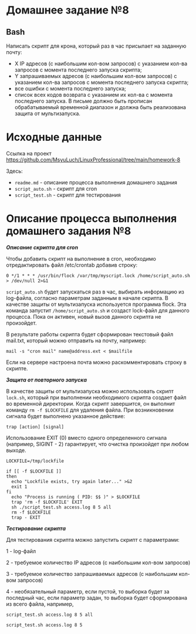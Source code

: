 # **Домашнее задание №8**

## **Bash**
 
Написать скрипт для крона, который раз в час присылает на заданную почту:
 
 - X IP адресов (с наибольшим кол-вом запросов) с указанием кол-ва запросов c момента последнего запуска скрипта;
 - Y запрашиваемых адресов (с наибольшим кол-вом запросов) с указанием кол-ва запросов c момента последнего запуска скрипта;
 - все ошибки c момента последнего запуска;
 - список всех кодов возврата с указанием их кол-ва с момента последнего запуска.
 В письме должно быть прописан обрабатываемый временной диапазон и должна быть реализована защита от мультизапуска.

# **Исходные данные**

Ссылка на проект https://github.com/MsyuLuch/LinuxProfessional/tree/main/homework-8

Здесь:
- `readme.md` - описание процесса выполнения домашнего задания
- `script_auto.sh` - скрипт для cron 
- `script_test.sh` - скрипт для тестирования

# **Описание процесса выполнения домашнего задания №8**

***Описание скрипта для cron***

Чтобы добавить скрипт на выполнение в cron, необходимо отредактировать файл /etc/crontab добавив строку:
```
0 */1 * * * /usr/bin/flock /var/tmp/myscript.lock /home/script_auto.sh > /dev/null 2>&1
```

`script_auto.sh` будет запускаться раз в час, выбирать информацию из log-файла, согласно параметрам заданным в начале скрипта.
В качестве защиты от мультизапуска используется программа flock. Эта команда запустит `/home/script_auto.sh` и создаст lock-файл для данного процесса. 
Пока он активен, новый вызов данного скрипта не произойдет. 

В результате работы скрипта будет сформирован текстовый файл mail.txt, который можно отправить на почту, например:
```
mail -s "cron mail" name@address.ext < $mailfile
```
Если на сервере настроена почта можно раскомментировать строку в скрипте. 

***Защита от повторного запуска***

В качестве защиты от мультизапуска можно использовать скрипт `lock.sh`, который при выполнении необходимого скрипта создает файл во временной директории. 
Когда скрипт завершится, он выполнит команду `rm -f $LOCKFILE` для удаления файла.
При возникновении сигнала будет выполнено указанное действие:
 
 `trap [action] [signal]`
 
Использование EXIT (0) вместо одного определенного сигнала (например, SIGINT - 2) гарантирует, что очистка произойдет при любом выходе. 
```
LOCKFILE=/tmp/lockfile

if [[ -f $LOCKFILE ]]
then
  echo "Lockfile exists, try again later..." >&2
  exit 1
fi
  echo "Process is running ( PID: $$ )" > $LOCKFILE
  trap 'rm -f $LOCKFILE' EXIT
  sh ./script_test.sh access.log 8 5 all
  rm -f $LOCKFILE
  trap - EXIT
```

***Тестирование скрипта***

Для тестирования скрипта можно запустить скрипт с параметрами:

1 - log-файл

2 - требуемое количество IP адресов (с наибольшим кол-вом запросов)

3 - требуемое количество запрашиваемых адресов (с наибольшим кол-вом запросов)

4 - необязательный параметр, если пустой, то выборка будет за последный час, если параметр задан, то выборка будет сформирована из всего файла, например, 

```
script_test.sh access.log 8 5 all

script_test.sh access.log 8 5
```
